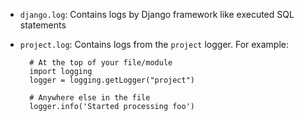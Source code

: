 * `django.log`: Contains logs by Django framework like executed SQL statements
* `project.log`: Contains logs from the `project` logger. For example:

		# At the top of your file/module
		import logging
		logger = logging.getLogger("project")

		# Anywhere else in the file
		logger.info('Started processing foo')